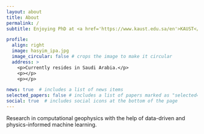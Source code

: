 ```yaml
---
layout: about
title: About
permalink: /
subtitle: Enjoying PhD at <a href='https://www.kaust.edu.sa/en'>KAUST</a>.

profile:
  align: right
  image: hasyim_ipa.jpg
  image_circular: false # crops the image to make it circular
  address: >
    <p>Currently resides in Saudi Arabia.</p>
    <p></p>
    <p></p>

news: true  # includes a list of news items
selected_papers: false # includes a list of papers marked as "selected={true}"
social: true  # includes social icons at the bottom of the page
---
```


Research in computational geophysics with the help of data-driven and physics-informed machine learning.